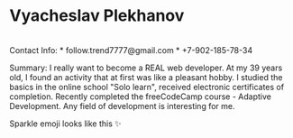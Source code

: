 # Vyacheslav Plekhanov
<br>
Contact Info:
* follow.trend7777@gmail.com
* +7-902-185-78-34
<br>

Summary:
I really want to become a REAL web developer. At my 39 years old, I found an activity that at first was like a pleasant hobby.
I studied the basics in the online school "Solo learn", received electronic certificates of completion.
Recently completed the freeCodeCamp course - Adaptive Development.
Any field of development is interesting for me.
<br>

Sparkle emoji looks like this :sparkles:

